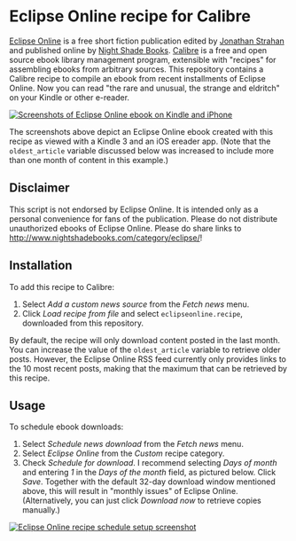 Eclipse Online recipe for Calibre
=================================

[Eclipse Online](http://www.nightshadebooks.com/category/eclipse/) is a free short fiction publication edited by [Jonathan Strahan](http://www.jonathanstrahan.com.au) and published online by [Night Shade Books](http://www.nightshadebooks.com/). [Calibre](http://www.calibre-ebook.com/) is a free and open source ebook library management program, extensible with "recipes" for assembling ebooks from arbitrary sources. This repository contains a Calibre recipe to compile an ebook from recent installments of Eclipse Online. Now you can read "the rare and unusual, the strange and eldritch" on your Kindle or other e-reader.

[![Screenshots of Eclipse Online ebook on Kindle and iPhone](https://raw.github.com/anoved/Eclipse-Online-Recipe/master/Screenshots/ThumbnailEreaderScreenshots.png)](https://github.com/anoved/Eclipse-Online-Recipe/tree/master/Screenshots)

The screenshots above depict an Eclipse Online ebook created with this recipe as viewed with a Kindle 3 and an iOS ereader app. (Note that the `oldest_article` variable discussed below was increased to include more than one month of content in this example.)

Disclaimer
----------

This script is not endorsed by Eclipse Online. It is intended only as a personal convenience for fans of the publication. Please do not distribute unauthorized ebooks of Eclipse Online. Please do share links to <http://www.nightshadebooks.com/category/eclipse/>!

Installation
------------

To add this recipe to Calibre:

1. Select *Add a custom news source* from the *Fetch news* menu.
2. Click *Load recipe from file* and select `eclipseonline.recipe`, downloaded from this repository.

By default, the recipe will only download content posted in the last month. You can increase the value of the `oldest_article` variable to retrieve older posts. However, the Eclipse Online RSS feed currently only provides links to the 10 most recent posts, making that the maximum that can be retrieved by this recipe.

Usage
-----

To schedule ebook downloads:

1. Select *Schedule news download* from the *Fetch news* menu.
2. Select *Eclipse Online* from the *Custom* recipe category.
3. Check *Schedule for download*. I recommend selecting *Days of month* and entering *1* in the *Days of the month* field, as pictured below. Click *Save*. Together with the default 32-day download window mentioned above, this will result in "monthly issues" of Eclipse Online. (Alternatively, you can just click *Download now* to retrieve copies manually.)

[![Eclipse Online recipe schedule setup screenshot](https://raw.github.com/anoved/Eclipse-Online-Recipe/master/Screenshots/CalibreSchedule.png)](https://github.com/anoved/Eclipse-Online-Recipe/blob/master/Screenshots/CalibreSchedule.png)
